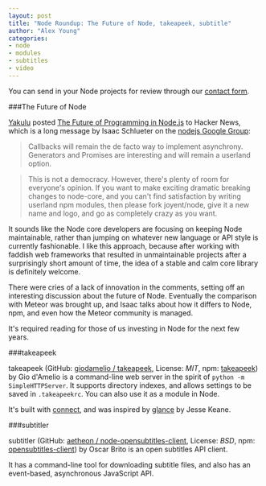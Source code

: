 ```yaml
---
layout: post
title: "Node Roundup: The Future of Node, takeapeek, subtitle"
author: "Alex Young"
categories: 
- node
- modules
- subtitles
- video
---
```


<div class="intro">
You can send in your Node projects for review through our <a href="/contact.html">contact form</a>.
</div>

###The Future of Node

[Yakulu](https://news.ycombinator.com/user?id=Yakulu) posted [The Future of Programming in Node.js](https://groups.google.com/d/msg/nodejs/9afurRCTlOc/JKVo0ThFZIsJ) to Hacker News, which is a long message by Isaac Schlueter on the [nodejs Google Group](https://groups.google.com/forum/#!forum/nodejs):

> Callbacks will remain the de facto way to implement asynchrony.  Generators and Promises are interesting and will remain a userland option.

> This is not a democracy.  However, there's plenty of room for everyone's opinion.  If you want to make exciting dramatic breaking changes to node-core, and you can't find satisfaction by writing userland npm modules, then please fork joyent/node, give it a new name and logo, and go as completely crazy as you want.

It sounds like the Node core developers are focusing on keeping Node maintainable, rather than jumping on whatever new language or API style is currently fashionable.  I like this approach, because after working with faddish web frameworks that resulted in unmaintainable projects after a surprisingly short amount of time, the idea of a stable and calm core library is definitely welcome.

There were cries of a lack of innovation in the comments, setting off an interesting discussion about the future of Node.  Eventually the comparison with Meteor was brought up, and Isaac talks about how it differs to Node, npm, and even how the Meteor community is managed.

It's required reading for those of us investing in Node for the next few years.

###takeapeek

takeapeek (GitHub: [giodamelio / takeapeek](https://github.com/giodamelio/takeapeek), License: _MIT_, npm: [takeapeek](https://npmjs.org/package/takeapeek)) by Gio d'Amelio is a command-line web server in the spirit of `python -m SimpleHTTPServer`.  It supports directory indexes, and allows settings to be saved in `.takeapeekrc`.  You can also use it as a module in Node.

It's built with [connect](https://npmjs.org/package/connect), and was inspired by [glance](https://github.com/jarofghosts/glance) by Jesse Keane.

###subtitler

subtitler (GitHub: [aetheon / node-opensubtitles-client](https://github.com/aetheon/node-opensubtitles-client), License: _BSD_, npm: [opensubtitles-client](https://npmjs.org/package/opensubtitles-client)) by Oscar Brito is an open subtitles API client.

It has a command-line tool for downloading subtitle files, and also has an event-based, asynchronous JavaScript API.

